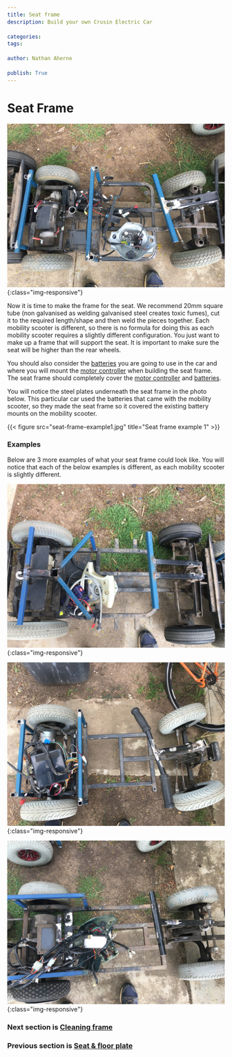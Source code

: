 ```yaml
---
title: Seat frame
description: Build your own Crusin Electric Car

categories:
tags:

author: Nathan Aherne

publish: True
---
```


# Seat Frame

![Banner image](banner.jpg){:class="img-responsive"}

Now it is time to make the frame for the seat. We recommend 20mm square tube (non galvanised as welding galvanised steel creates toxic fumes), cut it to the required length/shape and then weld the pieces together. Each mobility scooter is different, so there is no formula for doing this as each mobility scooter requires a slightly different configuration. You just want to make up a frame that will support the seat. It is important to make sure the seat will be higher than the rear wheels.

You should also consider the [batteries](parts-required.md#battery-and-bms) you are going to use in the car and where you will mount the [motor controller](parts-required.md#motor-controller) when building the seat frame. The seat frame should completely cover the [motor controller](parts-required.md#motor-controller) and [batteries](parts-required.md#battery-and-bms).

You will notice the steel plates underneath the seat frame in the photo below. This particular car used the batteries that came with the mobility scooter, so they made the seat frame so it covered the existing battery mounts on the mobility scooter.

{{< figure src="seat-frame-example1.jpg" title="Seat frame example 1" >}}


### Examples
Below are 3 more examples of what your seat frame could look like. You will notice that each of the below examples is different, as each mobility scooter is slightly different.

![Seat frame example 2](seat-frame-example2.jpg){:class="img-responsive"}

![Seat frame example 3](seat-frame-example3.jpg){:class="img-responsive"}

![Seat frame example 4](seat-frame-example4.jpg){:class="img-responsive"}


### Next section is [Cleaning frame](/cruisin/diy/cleaning-frame/index.html)

### Previous section is [Seat & floor plate](/cruisin/diy/seat-floor/index.html)